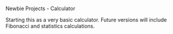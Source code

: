 Newbie Projects - Calculator

Starting this as a very basic calculator. Future versions will include Fibonacci and statistics calculations.
